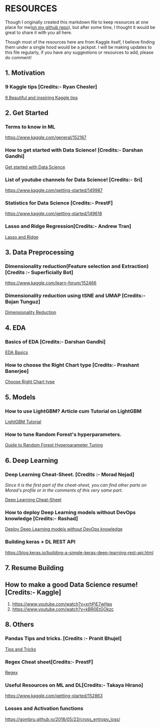 # RESOURCES

Though I originally created this markdown file to keep resources at one place for me([on my github repo](https://github.com/saarques/Resources)), but after some time, I thought it would be great to share it with you all here.

Though most of the resources here are from Kaggle itself, I believe finding them under a single hood would be a jackpot. 
I will be making updates to this file regularly, if you have any suggestions or resources to add, please do comment!

## 1. Motivation

### 9 Kaggle tips [Credits:- Ryan Chesler]

[9 Beautiful and inspiring Kaggle tips](https://www.kaggle.com/c/petfinder-adoption-prediction/discussion/80747)

## 2. Get Started

### Terms to know in ML

https://www.kaggle.com/general/152167

### How to get started with Data Science! [Credits:- Darshan Gandhi]

[Get started with Data Science](https://www.kaggle.com/getting-started/149294)

### List of youtube channels for Data Science! [Credits:- Sri]

https://www.kaggle.com/getting-started/149987

### Statistics for Data Science [Credits:- PrestF]

https://www.kaggle.com/getting-started/149618

### Lasso and Ridge Regression[Credits:- Andrew Tran]

[Lasso and Ridge](https://www.kaggle.com/c/house-prices-advanced-regression-techniques/discussion/151780)

## 3. Data Preprocessing

### Dimensionality reduction(Feature selection and Extraction)[Credits :- Superficially Bot]

https://www.kaggle.com/learn-forum/152466

### Dimensionality reduction using tSNE and UMAP [Credits:- Bojan Tunguz]

[Dimensionality Reduction](https://www.kaggle.com/c/trends-assessment-prediction/discussion/152132)

## 4. EDA

### Basics of EDA [Credits:- Darshan Gandhi]

[EDA Basics](https://www.kaggle.com/getting-started/148942)

### How to choose the Right Chart type [Credits:- Prashant Banerjee]

[Choose Right Chart type](https://www.kaggle.com/getting-started/150426)

## 5. Models

### How to use LightGBM? Article cum Tutorial on LightGBM

[LightGBM Tutorial](https://medium.com/@pushkarmandot/https-medium-com-pushkarmandot-what-is-lightgbm-how-to-implement-it-how-to-fine-tune-the-parameters-60347819b7fc)

### How to tune Random Forest's hyperparameters.

[Guide to Random Forest Hyperparameter Tuning](https://www.analyticsvidhya.com/blog/2020/03/beginners-guide-random-forest-hyperparameter-tuning/?utm_source=blog&utm_medium=decision-tree-vs-random-forest-algorithm)

## 6. Deep Learning

### Deep Learning Cheat-Sheet. [Credits :- Morad Nejad]
*Since it is the first part of the cheat-sheet, you can find other parts on Morad's profile or in the comments of this very same part.*

[Deep Learning Cheat-Sheet](https://www.kaggle.com/getting-started/150450)

### How to deploy Deep Learning models without DevOps knowledge [Credits:- Rashad]

[Deploy Deep Learning models without DevOps knowledge](https://www.kaggle.com/getting-started/150383)

### Building keras + DL REST API

https://blog.keras.io/building-a-simple-keras-deep-learning-rest-api.html

## 7. Resume Building

## How to make a good Data Science resume! [Credits:- Kaggle]

1.	https://www.youtube.com/watch?v=xrhPjE7wHas
2.	https://www.youtube.com/watch?v=kBR0EtGOkzc

## 8. Others

### Pandas Tips and tricks. [Credits :- Pranit Bhujel]

[Tips and Tricks](https://www.kaggle.com/getting-started/149474)

### Regex Cheat sheet[Credits:- PrestF]

[Regex](https://www.kaggle.com/getting-started/151792)


### Useful Resources on ML and DL[Credits:- Takaya Hirano]

https://www.kaggle.com/getting-started/152863

### Losses and Activation functions

https://gombru.github.io/2018/05/23/cross_entropy_loss/